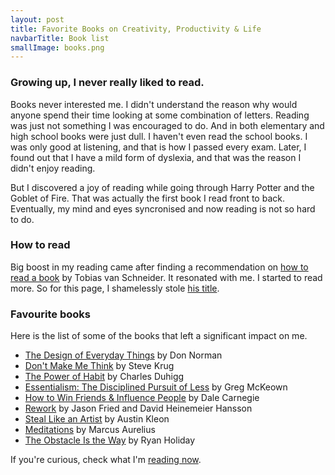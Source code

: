 ```yaml
---
layout: post
title: Favorite Books on Creativity, Productivity & Life
navbarTitle: Book list
smallImage: books.png
---
```


### Growing up, I never really liked to read.
Books never interested me. I didn't understand the reason why would anyone spend their time looking at some combination of letters. Reading was just not something I was encouraged to do. And in both elementary and high school books were just dull. I haven't even read the school books. I was only good at listening, and that is how I passed every exam. Later, I found out that I have a mild form of dyslexia, and that was the reason I didn't enjoy reading.

But I discovered a joy of reading while going through Harry Potter and the Goblet of Fire. That was actually the first book I read front to back. Eventually, my mind and eyes syncronised and now reading is not so hard to do.  

### How to read
Big boost in my reading came after finding a recommendation on [how to read a book](https://www.vanschneider.com/how-to-read-a-book) by Tobias van Schneider. It resonated with me. I started to read more. So for this page, I shamelessly stole [his title](https://www.vanschneider.com/my-favorite-books-on-creativity-productivity-life).

### Favourite books
Here is the list of some of the books that left a significant impact on me.
- [The Design of Everyday Things](https://www.amazon.com/dp/0465050654/ref=cm_sw_em_r_mt_dp_U_tD.DDbDTEQ8WX) by Don Norman
- [Don't Make Me Think](https://www.amazon.com/dp/0321965515/ref=cm_sw_em_r_mt_dp_U_l09DDb3DWYFFJ) by Steve Krug
- [The Power of Habit](https://www.amazon.com/dp/081298160X/ref=cm_sw_em_r_mt_dp_U_n09DDbG1DZS8M) by Charles Duhigg
- [Essentialism: The Disciplined Pursuit of Less](https://www.amazon.com/dp/0804137382/ref=cm_sw_em_r_mt_dp_U_o09DDb4ZF3KWQ) by Greg McKeown
- [How to Win Friends & Influence People](https://www.amazon.com/dp/0671027034/ref=cm_sw_em_r_mt_dp_U_p09DDb8PQKRCY) by Dale Carnegie
- [Rework](https://www.amazon.com/dp/0307463745/ref=cm_sw_em_r_mt_dp_U_q09DDbMPNBHWF) by Jason Fried and David Heinemeier Hansson
- [Steal Like an Artist](https://www.amazon.com/dp/0761169253/ref=cm_sw_em_r_mt_dp_U_P09DDb6QAMPZS) by Austin Kleon
- [Meditations]() by Marcus Aurelius
- [The Obstacle Is the Way](https://www.amazon.com/dp/1591846358/ref=cm_sw_em_r_mt_dp_U_y39DDbKT9ZE38) by Ryan Holiday

If you're curious, check what I'm [reading now](/now#reading).

<!-- ### Book wishlist
- Test -->

<script>
import simg from '@/components/simg.vue'
export default {
  components: {
    simg
  }
}
</script>
<style lang="stylus">
/*.book-list
  .small-image
    width 198px
    bottom: 10vh;
    left: -18vw;*/
</style>
 